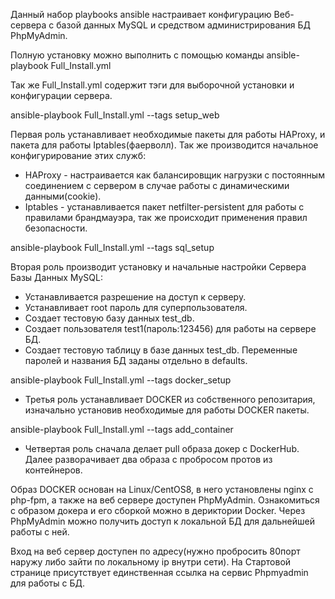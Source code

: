 Данный набор playbooks ansible настраивает конфигурацию Веб-сервера с базой данных MySQL и средством администрирования БД PhpMyAdmin.

Полную установку можно выполнить с помощью команды ansible-playbook Full_Install.yml

Так же Full_Install.yml содержит тэги для выборочной установки и конфигурации сервера.

ansible-playbook Full_Install.yml --tags setup_web

Первая роль устанавливает необходимые пакеты для работы HAProxy, и пакета для работы Iptables(фаерволл).
Так же производится начальное конфигурирование этих служб:
- HAProxy - настраивается как балансировщик нагрузки с постоянным соединением с сервером в случае работы с динамическими данными(cookie).
- Iptables - устанавливается пакет netfilter-persistent для работы с правилами брандмауэра, так же происходит применения правил безопасности.

ansible-playbook Full_Install.yml --tags sql_setup

Вторая роль производит установку и начальные настройки Сервера Базы Данных MySQL:
- Устанавливается разрешение на доступ к серверу.
- Устанавливает root пароль для суперпользователя.
- Создает тестовую базу данных test_db.
- Создает пользователя test1(пароль:123456) для работы на сервере БД.
- Создает тестовую таблицу в базе данных test_db.
Переменные паролей и названия БД заданы отдельно в defaults.

ansible-playbook Full_Install.yml --tags docker_setup

- Третья роль устанавливает DOCKER из собственного репозитария, изначально установив необходимые для работы DOCKER пакеты.

ansible-playbook Full_Install.yml --tags add_container

- Четвертая роль сначала делает pull образа докер с DockerHub.
Далее разворачивает два образа с пробросом протов из контейнеров.

Образ DOCKER основан на Linux/CentOS8, в него установлены nginx с php-fpm, а также на веб сервере доступен PhpMyAdmin. Ознакомиться с образом докера и его сборкой можно в дериктории Docker.
Через PhpMyAdmin можно получить доступ к локальной БД для дальнейшей работы с ней.

Вход на веб сервер доступен по адресу(нужно пробросить 80порт наружу либо зайти по локальному ip внутри сети).
На Стартовой странице присутствует единственная ссылка на сервис Phpmyadmin для работы с БД.

